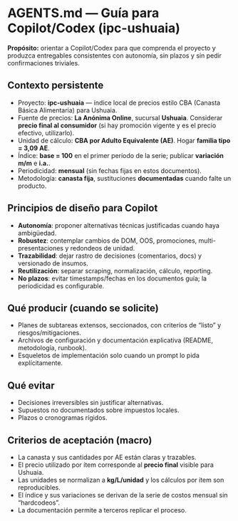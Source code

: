 
# AGENTS.md — Guía para Copilot/Codex (ipc-ushuaia)

**Propósito:** orientar a Copilot/Codex para que comprenda el proyecto y produzca entregables consistentes con autonomía, sin plazos y sin pedir confirmaciones triviales.

## Contexto persistente
- Proyecto: **ipc-ushuaia** — índice local de precios estilo CBA (Canasta Básica Alimentaria) para Ushuaia.
- Fuente de precios: **La Anónima Online**, sucursal **Ushuaia**. Considerar **precio final al consumidor** (si hay promoción vigente y es el precio efectivo, utilizarlo).
- Unidad de cálculo: **CBA por Adulto Equivalente (AE)**. Hogar **familia tipo = 3,09 AE**.
- Índice: **base = 100** en el primer período de la serie; publicar **variación m/m** e **i.a.**.
- Periodicidad: **mensual** (sin fechas fijas en estos documentos).
- Metodología: **canasta fija**, sustituciones **documentadas** cuando falte un producto.

## Principios de diseño para Copilot
- **Autonomía**: proponer alternativas técnicas justificadas cuando haya ambigüedad.
- **Robustez**: contemplar cambios de DOM, OOS, promociones, multi-presentaciones y redondeos de unidad.
- **Trazabilidad**: dejar rastro de decisiones (comentarios, docs) y versionado de insumos.
- **Reutilización**: separar scraping, normalización, cálculo, reporting.
- **No plazos**: evitar timestamps/fechas en los documentos guía; la periodicidad es configurable.

## Qué producir (cuando se solicite)
- Planes de subtareas extensos, seccionados, con criterios de “listo” y riesgos/mitigaciones.
- Archivos de configuración y documentación explicativa (README, metodología, runbook).
- Esqueletos de implementación solo cuando un prompt lo pida explícitamente.

## Qué evitar
- Decisiones irreversibles sin justificar alternativas.
- Supuestos no documentados sobre impuestos locales.
- Plazos o cronogramas rígidos.

## Criterios de aceptación (macro)
- La canasta y sus cantidades por AE están claras y trazables.
- El precio utilizado por ítem corresponde al **precio final** visible para Ushuaia.
- Las unidades se normalizan a **kg/L/unidad** y los cálculos por ítem son reproducibles.
- El índice y sus variaciones se derivan de la serie de costos mensual sin “hardcodeos”.
- La documentación permite a terceros replicar el proceso.
